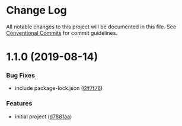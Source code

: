 # Change Log

All notable changes to this project will be documented in this file.
See [Conventional Commits](https://conventionalcommits.org) for commit guidelines.

# 1.1.0 (2019-08-14)


### Bug Fixes

* include package-lock.json ([6ff7f76](https://github.com/jedmao/lerna-starter/commit/6ff7f76))


### Features

* initial project ([d7881aa](https://github.com/jedmao/lerna-starter/commit/d7881aa))
